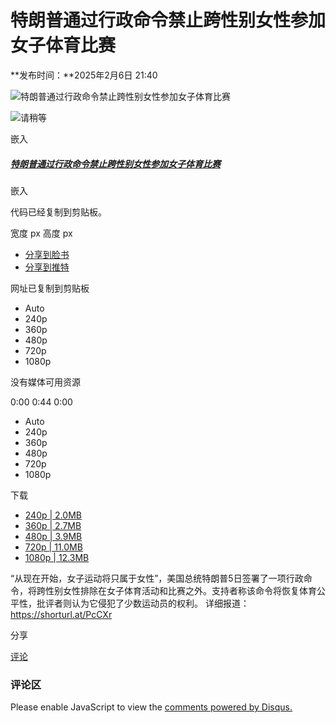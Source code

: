 # 特朗普通过行政命令禁止跨性别女性参加女子体育比赛

**发布时间：**2025年2月6日 21:40

![特朗普通过行政命令禁止跨性别女性参加女子体育比赛 ](https://gdb.voanews.com/3b06be05-0fc9-45a0-b45b-621f80f439f9_tv_w1023_r0.jpg)

![请稍等](/Content/responsive/img/player-spinner.png)

嵌入

##### [特朗普通过行政命令禁止跨性别女性参加女子体育比赛](/a/7965033.html "特朗普通过行政命令禁止跨性别女性参加女子体育比赛")

嵌入

代码已经复制到剪贴板。

宽度 px 高度 px

- [分享到脸书](https://facebook.com/sharer.php?u=https%3a%2f%2fwww.voachinese.com%2fa%2f7965033.html "分享到脸书")
- [分享到推特](https://twitter.com/share?url=https%3a%2f%2fwww.voachinese.com%2fa%2f7965033.html&text=%e7%89%b9%e6%9c%97%e6%99%ae%e9%80%9a%e8%bf%87%e8%a1%8c%e6%94%bf%e5%91%bd%e4%bb%a4%e7%a6%81%e6%ad%a2%e8%b7%a8%e6%80%a7%e5%88%ab%e5%a5%b3%e6%80%a7%e5%8f%82%e5%8a%a0%e5%a5%b3%e5%ad%90%e4%bd%93%e8%82%b2%e6%af%94%e8%b5%9b+&via=voachinese "分享到推特")

网址已复制到剪贴板

- Auto
- 240p
- 360p
- 480p
- 720p
- 1080p

没有媒体可用资源

0:00 0:44 0:00

- Auto
- 240p
- 360p
- 480p
- 720p
- 1080p

下载

- [240p | 2.0MB](https://voa-video-ns.akamaized.net/pangeavideo/2025/02/3/3b/3b06be05-0fc9-45a0-b45b-621f80f439f9_240p.mp4?download=1 "240p | 2.0MB")
- [360p | 2.7MB](https://voa-video-ns.akamaized.net/pangeavideo/2025/02/3/3b/3b06be05-0fc9-45a0-b45b-621f80f439f9.mp4?download=1 "360p | 2.7MB")
- [480p | 3.9MB](https://voa-video-ns.akamaized.net/pangeavideo/2025/02/3/3b/3b06be05-0fc9-45a0-b45b-621f80f439f9_480p.mp4?download=1 "480p | 3.9MB")
- [720p | 11.0MB](https://voa-video-ns.akamaized.net/pangeavideo/2025/02/3/3b/3b06be05-0fc9-45a0-b45b-621f80f439f9_720p.mp4?download=1 "720p | 11.0MB")
- [1080p | 12.3MB](https://voa-video-ns.akamaized.net/pangeavideo/2025/02/3/3b/3b06be05-0fc9-45a0-b45b-621f80f439f9_1080p.mp4?download=1 "1080p | 12.3MB")

“从现在开始，女子运动将只属于女性”，美国总统特朗普5日签署了一项行政命令，将跨性别女性排除在女子体育活动和比赛之外。支持者称该命令将恢复体育公平性，批评者则认为它侵犯了少数运动员的权利。 详细报道： https://shorturl.at/PcCXr

分享

[评论](#comments)

### 评论区

Please enable JavaScript to view the [comments powered by Disqus.](https://disqus.com/?ref_noscript)